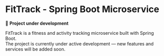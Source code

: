 # FitTrack - Spring Boot Microservice

🚧 **Project under development**

FitTrack is a fitness and activity tracking microservice built with Spring Boot.  
The project is currently under active development — new features and services will be added soon.

